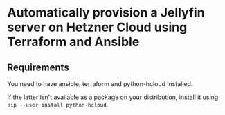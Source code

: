 # Automatically provision a Jellyfin server on Hetzner Cloud using Terraform and Ansible

## Requirements
You need to have ansible, terraform and python-hcloud installed.

If the latter isn't available as a package on your distribution, install it using `pip --user install python-hcloud`.
